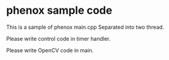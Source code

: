 # phenox sample code
This is a sample of phenox main.cpp
Separated into two thread.

Please write control code in timer handler.

Please write OpenCV code in main.
